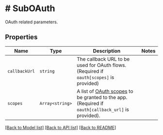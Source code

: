 # # SubOAuth

OAuth related parameters.

## Properties

Name | Type | Description | Notes
------------ | ------------- | ------------- | -------------
| `callbackUrl` | ```string``` |  The callback URL to be used for OAuth flows. (Required if `oauth[scopes]` is provided)  |  |
| `scopes` | ```Array<string>``` |  A list of [OAuth scopes](/api/reference/tag/OAuth) to be granted to the app. (Required if `oauth[callback_url]` is provided).  |  |

[[Back to Model list]](../../README.md#models) [[Back to API list]](../../README.md#endpoints) [[Back to README]](../../README.md)
